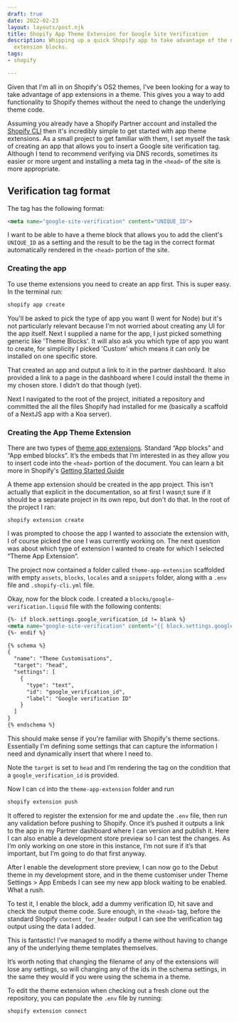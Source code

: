 ```yaml
---
draft: true
date: 2022-02-23
layout: layouts/post.njk
title: Shopify App Theme Extension for Google Site Verification
description: Whipping up a quick Shopify app to take advantage of the new app theme
  extension blocks.
tags:
- shopify

---
```

Given that I'm all in on Shopify's OS2 themes, I've been looking for a way to take advantage of app extensions in a theme. This gives you a way to add functionality to Shopify themes without the need to change the underlying theme code. 

Assuming you already have a Shopify Partner account and installed the [Shopify CLI](https://shopify.dev/apps/tools/cli) then it's incredibly simple to get started with app theme extensions. As a small project to get familiar with them, I set myself the task of creating an app that allows you to insert a Google site verification tag. Although I tend to recommend verifying via DNS records, sometimes its easier or more urgent and installing a meta tag in the `<head>` of the site is more appropriate.

## Verification tag format

The tag has the following format:

```html
<meta name="google-site-verification" content="UNIQUE_ID">
```

I want to be able to have a theme block that allows you to add the client's `UNIQUE_ID` as a setting and the result to be the tag in the correct format automatically rendered in the `<head>` portion of the site.

### Creating the app

To use theme extensions you need to create an app first. This is super easy. In the terminal run:

```bash
shopify app create
```

You'll be asked to pick the type of app you want (I went for Node) but it's not particularly relevant because I'm not worried about creating any UI for the app itself. Next I supplied a name for the app, I just picked something generic like 'Theme Blocks'. It will also ask you which type of app you want to create, for simplicity I picked 'Custom' which means it can only be installed on one specific store. 

That created an app and output a link to it in the partner dashboard. It also provided a link to a page in the dashboard where I could install the theme in my chosen store. I didn’t do that though (yet).

Next I navigated to the root of the project, initiated a repository and committed the all the files Shopify had installed for me (basically a scaffold of a NextJS app with a Koa server).

### Creating the App Theme Extension

There are two types of [theme app extensions](https://shopify.dev/apps/online-store/theme-app-extensions/extensions-framework). Standard “App blocks” and “App embed blocks”. It’s the embeds that I’m interested in as they allow you to insert code into the `<head>` portion of the document. You can learn a bit more in Shopify's 
[Getting Started Guide](https://shopify.dev/apps/online-store/theme-app-extensions/getting-started)

A theme app extension should be created in the app project. This isn't actually that explicit in the documentation, so at first I wasn;t sure if it should be a separate project in its own repo, but don't do that. In the root of the project I ran:

```
shopify extension create
```

I was prompted to choose the app I wanted to associate the extension with, I of course picked the one I was currently working on. The next question was about which type of extension I wanted to create for which I selected “Theme App Extension”.

The project now contained a folder called `theme-app-extension` scaffolded with empty `assets`, `blocks`, `locales` and a `snippets` folder, along with a `.env` file and `.shopify-cli.yml` file. 

Okay, now for the block code. I created a `blocks/google-verification.liquid` file with the following contents:

```html
{%- if block.settings.google_verification_id != blank %}
<meta name="google-site-verification" content="{{ block.settings.google_verification_id }}">
{%- endif %}

{% schema %}
{
  "name": "Theme Customisations",
  "target": "head",
  "settings": [
    {
      "type": "text",
      "id": "google_verification_id",
      "label": "Google verification ID"
    }
  ]
}
{% endschema %}
```

This should make sense if you're familiar with Shopify's theme sections. Essentially I'm defining some settings that can capture the information I need and dynamically insert that where I need to.

Note the `target` is set to `head` and I’m rendering the tag on the condition that a `google_verification_id` is provided.

Now I can `cd` into the `theme-app-extension` folder and run

```bash
shopify extension push
```

It offered to register the extension for me and update the `.env` file, then run any validation before pushing to Shopify. Once it’s pushed it outputs a link to the app in my Partner dashboard where I can version and publish it. Here I can also enable a development store preview so I can test the changes. As I’m only working on one store in this instance, I’m not sure if it’s that important, but I’m going to do that first anyway.

After I enable the development store preview, I can now go to the Debut theme in my development store, and in the theme customiser under Theme Settings > App Embeds I can see my new app block waiting to be enabled. What a rush.

To test it, I enable the block, add a dummy verification ID, hit save and check the output theme code. Sure enough, in the `<head>` tag, before the standard Shopify `content_for_header` output I can see the verification tag output using the data I added.

This is fantastic! I’ve managed to modify a theme without having to change any of the underlying theme templates themselves. 

It’s worth noting that changing the filename of any of the extensions will lose any settings, so will changing any of the ids in the schema settings, in the same they would if you were using the schema in a theme. 

To edit the theme extension when checking out a fresh clone out the repository, you can populate the `.env` file by running:

```bash
shopify extension connect
```